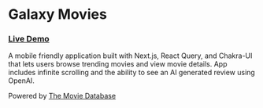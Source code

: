 # Galaxy Movies

### [Live Demo](https://top-stuff.vercel.app/)

A mobile friendly application built with Next.js, React Query, and Chakra-UI that lets users browse trending movies and view movie details.
App includes infinite scrolling and the ability to see an AI generated review using OpenAI.

Powered by [The Movie Database](https://www.themoviedb.org/)
